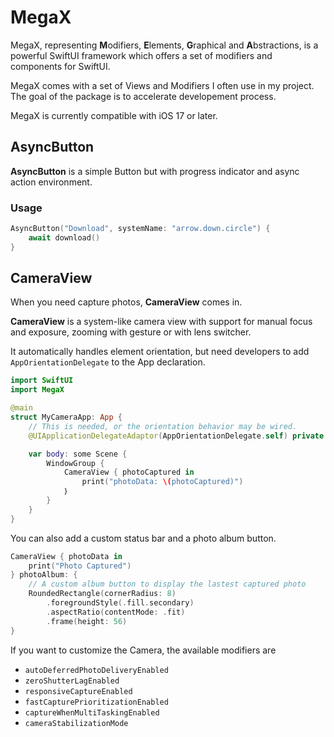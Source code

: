 # MegaX

MegaX, representing **M**odifiers, **E**lements, **G**raphical and **A**bstractions, is a powerful SwiftUI framework which offers a set of modifiers and components for SwiftUI.

MegaX comes with a set of Views and Modifiers I often use in my project. The goal of the package is to accelerate developement process.

MegaX is currently compatible with iOS 17 or later.

## AsyncButton

**AsyncButton** is a simple Button but with progress indicator and async action environment.

### Usage

```swift
AsyncButton("Download", systemName: "arrow.down.circle") {
    await download()
}
```

## CameraView

When you need capture photos, **CameraView** comes in.

**CameraView** is a system-like camera view with support for manual focus and exposure, zooming with gesture or with lens switcher.

It automatically handles element orientation, but need developers to add `AppOrientationDelegate` to the App declaration.

```swift
import SwiftUI
import MegaX

@main
struct MyCameraApp: App {
    // This is needed, or the orientation behavior may be wired.
    @UIApplicationDelegateAdaptor(AppOrientationDelegate.self) private var delegate

    var body: some Scene {
        WindowGroup {
            CameraView { photoCaptured in
                print("photoData: \(photoCaptured)")
            ｝
        }
    }
}
```

You can also add a custom status bar and a photo album button.

```swift
CameraView { photoData in
    print("Photo Captured")
} photoAlbum: {
    // A custom album button to display the lastest captured photo
    RoundedRectangle(cornerRadius: 8)
        .foregroundStyle(.fill.secondary)
        .aspectRatio(contentMode: .fit)
        .frame(height: 56)
}
```

If you want to customize the Camera, the available modifiers are

- `autoDeferredPhotoDeliveryEnabled`
- `zeroShutterLagEnabled`
- `responsiveCaptureEnabled`
- `fastCapturePrioritizationEnabled`
- `captureWhenMultiTaskingEnabled`
- `cameraStabilizationMode`

